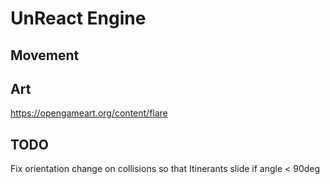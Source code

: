 # UnReact Engine

## Movement


## Art
https://opengameart.org/content/flare

## TODO
Fix orientation change on collisions so that Itinerants slide if angle < 90deg

